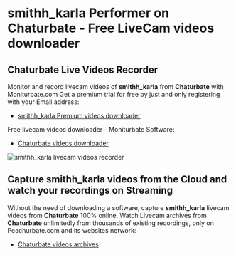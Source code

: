 # smithh_karla Performer on Chaturbate - Free LiveCam videos downloader

## Chaturbate Live Videos Recorder

Monitor and record livecam videos of **smithh_karla** from **Chaturbate** with Moniturbate.com
Get a premium trial for free by just and only registering with your Email address:
* [smithh_karla Premium videos downloader](https://moniturbate.com/request-demo-licence-key.html)

Free livecam videos downloader - Moniturbate Software:
* [Chaturbate videos downloader](https://moniturbate.com/moniturbate-download-software.html)

![smithh_karla livecam videos recorder](https://peachurnet.com/templates/moniturbate-software.png)


## Capture smithh_karla videos from the Cloud and watch your recordings on Streaming

Without the need of downloading a software, capture **smithh_karla** livecam videos from **Chaturbate** 100% online.
Watch Livecam archives from **Chaturbate** unlimitedly from thousands of existing recordings, only on Peachurbate.com and its websites network:
* [Chaturbate videos archives](https://peachurnet.com/)
